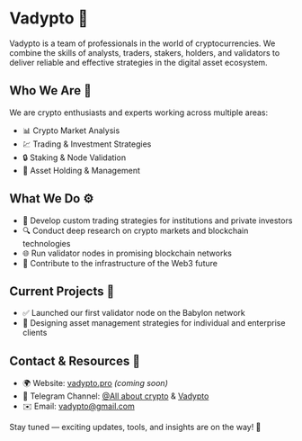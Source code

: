 # Vadypto 🚀

Vadypto is a team of professionals in the world of cryptocurrencies. We combine the skills of analysts, traders, stakers, holders, and validators to deliver reliable and effective strategies in the digital asset ecosystem.  

## Who We Are 🧠

We are crypto enthusiasts and experts working across multiple areas:

- 📊 Crypto Market Analysis  
- 💹 Trading & Investment Strategies  
- 🔒 Staking & Node Validation  
- 💼 Asset Holding & Management

## What We Do ⚙️

- 🧩 Develop custom trading strategies for institutions and private investors  
- 🔍 Conduct deep research on crypto markets and blockchain technologies  
- 🌐 Run validator nodes in promising blockchain networks  
- 🧱 Contribute to the infrastructure of the Web3 future

## Current Projects 📌

- ✅ Launched our first validator node on the Babylon network  
- 🧠 Designing asset management strategies for individual and enterprise clients

## Contact & Resources 🔗

- 🌍 Website: [vadypto.pro](https://vadypto.pro) *(coming soon)*  
- 💬 Telegram Channel: [@All about crypto](https://t.me/VadimInCrypto) & [Vadypto](https://t.me/Vadypto)
- ✉️ Email: vadypto@gmail.com

Stay tuned — exciting updates, tools, and insights are on the way! 📢
